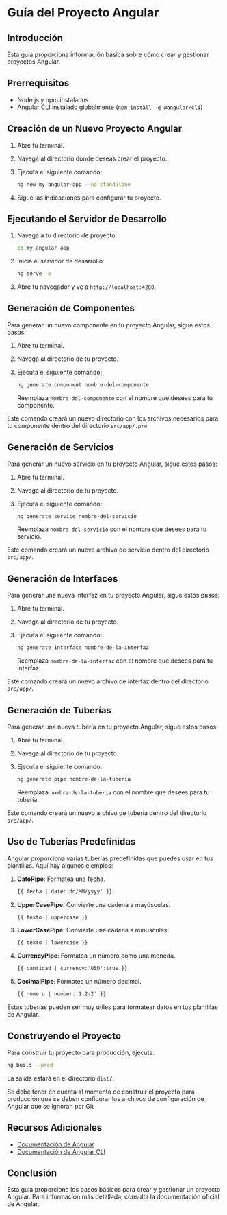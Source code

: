 # Guía del Proyecto Angular

## Introducción

Esta guía proporciona información básica sobre cómo crear y gestionar proyectos Angular.

## Prerrequisitos

- Node.js y npm instalados
- Angular CLI instalado globalmente (`npm install -g @angular/cli`)

## Creación de un Nuevo Proyecto Angular

1. Abre tu terminal.
2. Navega al directorio donde deseas crear el proyecto.
3. Ejecuta el siguiente comando:

    ```bash
    ng new my-angular-app --no-standalone
    ```

4. Sigue las indicaciones para configurar tu proyecto.

## Ejecutando el Servidor de Desarrollo

1. Navega a tu directorio de proyecto:

    ```bash
    cd my-angular-app
    ```

2. Inicia el servidor de desarrollo:

    ```bash
    ng serve -o
    ```

3. Abre tu navegador y ve a `http://localhost:4200`.

## Generación de Componentes

Para generar un nuevo componente en tu proyecto Angular, sigue estos pasos:

1. Abre tu terminal.
2. Navega al directorio de tu proyecto.
3. Ejecuta el siguiente comando:

    ```bash
    ng generate component nombre-del-componente
    ```

   Reemplaza `nombre-del-componente` con el nombre que desees para tu componente.

Este comando creará un nuevo directorio con los archivos necesarios para tu componente dentro del directorio `src/app/.pro`

## Generación de Servicios

Para generar un nuevo servicio en tu proyecto Angular, sigue estos pasos:

1. Abre tu terminal.
2. Navega al directorio de tu proyecto.
3. Ejecuta el siguiente comando:

    ```bash
    ng generate service nombre-del-servicio
    ```

   Reemplaza `nombre-del-servicio` con el nombre que desees para tu servicio.

Este comando creará un nuevo archivo de servicio dentro del directorio `src/app/`.

## Generación de Interfaces

Para generar una nueva interfaz en tu proyecto Angular, sigue estos pasos:

1. Abre tu terminal.
2. Navega al directorio de tu proyecto.
3. Ejecuta el siguiente comando:

    ```bash
    ng generate interface nombre-de-la-interfaz
    ```

   Reemplaza `nombre-de-la-interfaz` con el nombre que desees para tu interfaz.

Este comando creará un nuevo archivo de interfaz dentro del directorio `src/app/`.

## Generación de Tuberías

Para generar una nueva tubería en tu proyecto Angular, sigue estos pasos:

1. Abre tu terminal.
2. Navega al directorio de tu proyecto.
3. Ejecuta el siguiente comando:

    ```bash
    ng generate pipe nombre-de-la-tuberia
    ```

   Reemplaza `nombre-de-la-tuberia` con el nombre que desees para tu tubería.

Este comando creará un nuevo archivo de tubería dentro del directorio `src/app/`.

## Uso de Tuberías Predefinidas

Angular proporciona varias tuberías predefinidas que puedes usar en tus plantillas. Aquí hay algunos ejemplos:

1. **DatePipe**: Formatea una fecha.

    ```html
    {{ fecha | date:'dd/MM/yyyy' }}
    ```

2. **UpperCasePipe**: Convierte una cadena a mayúsculas.

    ```html
    {{ texto | uppercase }}
    ```

3. **LowerCasePipe**: Convierte una cadena a minúsculas.

    ```html
    {{ texto | lowercase }}
    ```

4. **CurrencyPipe**: Formatea un número como una moneda.

    ```html
    {{ cantidad | currency:'USD':true }}
    ```

5. **DecimalPipe**: Formatea un número decimal.

    ```html
    {{ numero | number:'1.2-2' }}
    ```

Estas tuberías pueden ser muy útiles para formatear datos en tus plantillas de Angular.

## Construyendo el Proyecto

Para construir tu proyecto para producción, ejecuta:

```bash
ng build --prod
```

La salida estará en el directorio `dist/`.

Se debe tener en cuenta al momento de construir el proyecto para producción que se deben configurar los archivos de configuración de Angular que se ignoran por Git

## Recursos Adicionales

- [Documentación de Angular](https://angular.io/docs)
- [Documentación de Angular CLI](https://angular.io/cli)

## Conclusión

Esta guía proporciona los pasos básicos para crear y gestionar un proyecto Angular. Para información más detallada, consulta la documentación oficial de Angular.
